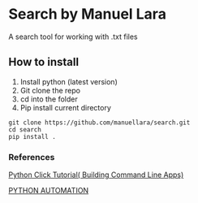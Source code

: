 # Search by Manuel Lara

A search tool for working with .txt files

## How to install
1. Install python (latest version)
2. Git clone the repo
3. cd into the folder
4. Pip install current directory
```
git clone https://github.com/manuellara/search.git
cd search
pip install .
```

### References 
[Python Click Tutorial( Building Command Line Apps)](https://www.youtube.com/playlist?list=PLJ39kWiJXSizF1shhf2rHi-aA1yjt7rtX)

[PYTHON AUTOMATION](https://www.youtube.com/playlist?list=PLKvQZ5ahnOLQSNyEe2c9j4NCVGxIuw0Cp)
